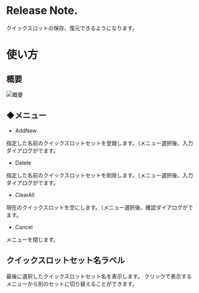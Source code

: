 # Release Note.

クイックスロットの保存、復元できるようになります。

# 使い方

## 概要

![概要](https://raw.githubusercontent.com/weizlogy/tos/master/multiplequickslot/usage.png "概要")

## ◆メニュー

- AddNew

指定した名前のクイックスロットセットを登録します。（メニュー選択後、入力ダイアログがでます。

- Delete

指定した名前のクイックスロットセットを削除します。（メニュー選択後、入力ダイアログがでます。

- ClearAll

現在のクイックスロットを空にします。（メニュー選択後、確認ダイアログがでます。

- Cancel

メニューを閉じます。

## クイックスロットセット名ラベル

最後に選択したクイックスロットセット名を表示します。
クリックで表示するメニューから別のセットに切り替えることができます。
